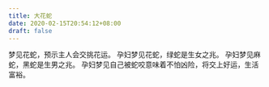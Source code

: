 ```yaml
---
title: 大花蛇
date: 2020-02-15T20:54:12+08:00
draft: false
---
```


梦见花蛇，预示主人会交挑花运。
孕妇梦见花蛇，绿蛇是生女之兆。
孕妇梦见麻蛇，黑蛇是生男之兆。
孕妇梦见自己被蛇咬意味着不怕凶险，将交上好运，生活富裕。
